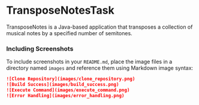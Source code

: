 # TransposeNotesTask
TransposeNotes is a Java-based application that transposes a collection of musical notes by a specified number of semitones.

### Including Screenshots

To include screenshots in your `README.md`, place the image files in a directory named `images` and reference them using Markdown image syntax:

```markdown
![Clone Repository](images/clone_repository.png)
![Build Success](images/build_success.png)
![Execute Command](images/execute_command.png)
![Error Handling](images/error_handling.png)
